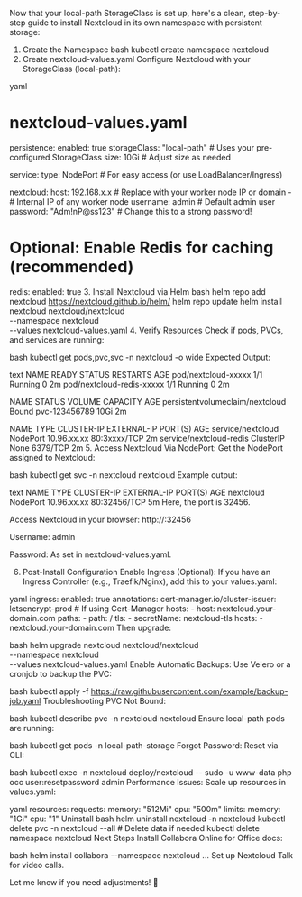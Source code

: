 Now that your local-path StorageClass is set up, here's a clean, step-by-step guide to install Nextcloud in its own namespace with persistent storage:

1. Create the Namespace
bash
kubectl create namespace nextcloud
2. Create nextcloud-values.yaml
Configure Nextcloud with your StorageClass (local-path):

yaml
# nextcloud-values.yaml
persistence:
  enabled: true
  storageClass: "local-path"  # Uses your pre-configured StorageClass
  size: 10Gi                 # Adjust size as needed

service:
  type: NodePort             # For easy access (or use LoadBalancer/Ingress)

nextcloud:
  host: 192.168.x.x          # Replace with your worker node IP or domain - # Internal IP of any worker node
  username: admin            # Default admin user
  password: "Adm!nP@ss123"   # Change this to a strong password!

# Optional: Enable Redis for caching (recommended)
redis:
  enabled: true
3. Install Nextcloud via Helm
bash
helm repo add nextcloud https://nextcloud.github.io/helm/
helm repo update
helm install nextcloud nextcloud/nextcloud \
  --namespace nextcloud \
  --values nextcloud-values.yaml
4. Verify Resources
Check if pods, PVCs, and services are running:

bash
kubectl get pods,pvc,svc -n nextcloud -o wide
Expected Output:

text
NAME                          READY   STATUS    RESTARTS   AGE
pod/nextcloud-xxxxx           1/1     Running   0          2m
pod/nextcloud-redis-xxxxx     1/1     Running   0          2m

NAME                                STATUS   VOLUME            CAPACITY   AGE
persistentvolumeclaim/nextcloud     Bound    pvc-123456789     10Gi       2m

NAME                 TYPE       CLUSTER-IP     EXTERNAL-IP   PORT(S)        AGE
service/nextcloud    NodePort   10.96.xx.xx    <none>        80:3xxxx/TCP   2m
service/nextcloud-redis ClusterIP None         <none>        6379/TCP       2m
5. Access Nextcloud
Via NodePort:
Get the NodePort assigned to Nextcloud:

bash
kubectl get svc -n nextcloud nextcloud
Example output:

text
NAME        TYPE       CLUSTER-IP    EXTERNAL-IP   PORT(S)        AGE
nextcloud   NodePort   10.96.xx.xx   <none>        80:32456/TCP   5m
Here, the port is 32456.

Access Nextcloud in your browser:
http://<your-worker-node-ip>:32456

Username: admin

Password: As set in nextcloud-values.yaml.

6. Post-Install Configuration
Enable Ingress (Optional):
If you have an Ingress Controller (e.g., Traefik/Nginx), add this to your values.yaml:

yaml
ingress:
  enabled: true
  annotations:
    cert-manager.io/cluster-issuer: letsencrypt-prod   # If using Cert-Manager
  hosts:
    - host: nextcloud.your-domain.com
      paths:
        - path: /
  tls:
    - secretName: nextcloud-tls
      hosts:
        - nextcloud.your-domain.com
Then upgrade:

bash
helm upgrade nextcloud nextcloud/nextcloud \
  --namespace nextcloud \
  --values nextcloud-values.yaml
Enable Automatic Backups:
Use Velero or a cronjob to backup the PVC:

bash
kubectl apply -f https://raw.githubusercontent.com/example/backup-job.yaml
Troubleshooting
PVC Not Bound:

bash
kubectl describe pvc -n nextcloud nextcloud
Ensure local-path pods are running:

bash
kubectl get pods -n local-path-storage
Forgot Password:
Reset via CLI:

bash
kubectl exec -n nextcloud deploy/nextcloud -- sudo -u www-data php occ user:resetpassword admin
Performance Issues:
Scale up resources in values.yaml:

yaml
resources:
  requests:
    memory: "512Mi"
    cpu: "500m"
  limits:
    memory: "1Gi"
    cpu: "1"
Uninstall
bash
helm uninstall nextcloud -n nextcloud
kubectl delete pvc -n nextcloud --all  # Delete data if needed
kubectl delete namespace nextcloud
Next Steps
Install Collabora Online for Office docs:

bash
helm install collabora --namespace nextcloud ...
Set up Nextcloud Talk for video calls.

Let me know if you need adjustments! 🚀

